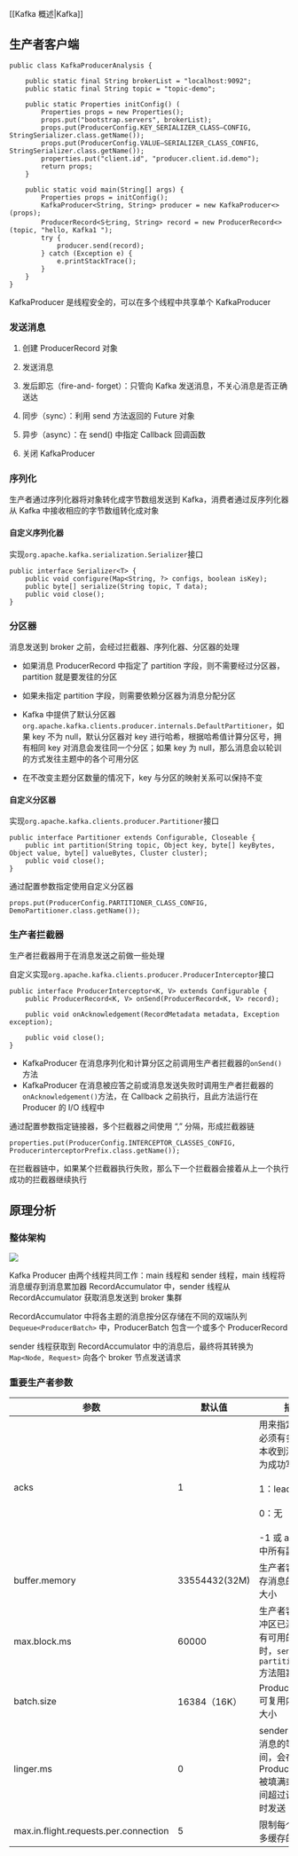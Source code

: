 [[Kafka 概述|Kafka]]

## 生产者客户端

```
public class KafkaProducerAnalysis {
	
	public static final String brokerList = "localhost:9092";
	public static final String topic = "topic-demo";
	
	public static Properties initConfig() (
		Properties props = new Properties();
		props.put("bootstrap.servers", brokerList);
		props.put(ProducerConfig.KEY_SERIALIZER_CLASS—CONFIG, StringSerializer.class.getName());
		props.put(ProducerConfig.VALUE—SERIALIZER_CLASS_CONFIG, StringSerializer.class.getName());
		properties.put("client.id", "producer.client.id.demo");
		return props;
	}

	public static void main(String[] args) {
		Properties props = initConfig();
		KafkaProducer<String, String> producer = new KafkaProducer<>(props);
		ProducerRecord<S七ring, String> record = new ProducerRecord<>(topic, "hello, Kafka1 ");
		try {
			producer.send(record);
		} catch (Exception e) {
			e.printStackTrace();
		}
	}
}
```

KafkaProducer 是线程安全的，可以在多个线程中共享单个 KafkaProducer

### 发送消息

1. 创建 ProducerRecord 对象
2. 发送消息

1. 发后即忘（fire-and- forget）：只管向 Kafka 发送消息，不关心消息是否正确送达
2. 同步（sync）：利用 send 方法返回的 Future 对象
3. 异步（async）：在 send() 中指定 Callback 回调函数

3. 关闭 KafkaProducer

### 序列化

生产者通过序列化器将对象转化成字节数组发送到 Kafka，消费者通过反序列化器从 Kafka 中接收相应的字节数组转化成对象

#### 自定义序列化器

实现`org.apache.kafka.serialization.Serializer`接口

```
public interface Serializer<T> {
	public void configure(Map<String, ?> configs, boolean isKey);
	public byte[] serialize(String topic, T data);
	public void close();
}
```

### 分区器

消息发送到 broker 之前，会经过拦截器、序列化器、分区器的处理

- 如果消息 ProducerRecord 中指定了 partition 字段，则不需要经过分区器，partition 就是要发往的分区
- 如果未指定 partition 字段，则需要依赖分区器为消息分配分区

- Kafka 中提供了默认分区器`org.apache.kafka.clients.producer.internals.DefaultPartitioner`，如果 key 不为 null，默认分区器对 key 进行哈希，根据哈希值计算分区号，拥有相同 key 对消息会发往同一个分区；如果 key 为 null，那么消息会以轮训的方式发往主题中的各个可用分区
- 在不改变主题分区数量的情况下，key 与分区的映射关系可以保持不变

#### 自定义分区器

实现`org.apache.kafka.clients.producer.Partitioner`接口

```
public interface Partitioner extends Configurable, Closeable {
    public int partition(String topic, Object key, byte[] keyBytes, Object value, byte[] valueBytes, Cluster cluster);
    public void close();
}
```

通过配置参数指定使用自定义分区器

```
props.put(ProducerConfig.PARTITIONER_CLASS_CONFIG, DemoPartitioner.class.getName());
```

### 生产者拦截器

生产者拦截器用于在消息发送之前做一些处理

自定义实现`org.apache.kafka.clients.producer.ProducerInterceptor`接口

```
public interface ProducerInterceptor<K, V> extends Configurable {
    public ProducerRecord<K, V> onSend(ProducerRecord<K, V> record);

    public void onAcknowledgement(RecordMetadata metadata, Exception exception);

    public void close();
}
```

- KafkaProducer 在消息序列化和计算分区之前调用生产者拦截器的`onSend()`方法
- KafkaProducer 在消息被应答之前或消息发送失败时调用生产者拦截器的`onAcknowledgement()`方法，在 Callback 之前执行，且此方法运行在 Producer 的 I/O 线程中

通过配置参数指定链接器，多个拦截器之间使用 “,” 分隔，形成拦截器链

```
properties.put(ProducerConfig.INTERCEPTOR_CLASSES_CONFIG, ProducerinterceptorPrefix.class.getName());
```

在拦截器链中，如果某个拦截器执行失败，那么下一个拦截器会接着从上一个执行成功的拦截器继续执行

## 原理分析

### 整体架构

![](https://cdn.nlark.com/yuque/0/2023/jpeg/26094224/1684484622709-ce5962d8-a695-4ae0-8caa-ed43f8a199e2.jpeg)

Kafka Producer 由两个线程共同工作：main 线程和 sender 线程，main 线程将消息缓存到消息累加器 RecordAccumulator 中，sender 线程从 RecordAccumulator 获取消息发送到 broker 集群

RecordAccumulator 中将各主题的消息按分区存储在不同的双端队列 `Dequeue<ProducerBatch>`  中，ProducerBatch 包含一个或多个 ProducerRecord

sender 线程获取到 RecordAccumulator 中的消息后，最终将其转换为 `Map<Node, Request>`  向各个 broker 节点发送请求

### 重要生产者参数


|**参数**|**默认值**|**描述**|
|---|---|---|
|acks|1|用来指定分区中必须有多少个副本收到消息才认为成功写入<br><br>1：leader<br><br>0：无<br><br>-1 或 all：ISR 中所有副本|
|buffer.memory|33554432(32M)|生产者客户端缓存消息的缓冲区大小|
|max.block.ms|60000|生产者客户端缓冲区已满，或没有可用的元数据时，`send()`和`partitionsFor()`方法阻塞时间|
|batch.size|16384（16K）|ProducerBatch 可复用内存区域大小|
|linger.ms|0|sender 线程发送消息的等待时间，会在 ProducerBatch 被填满或等待时间超过设置的值时发送|
|max.in.flight.requests.per.connection|5|限制每个连接最多缓存的请求数|

